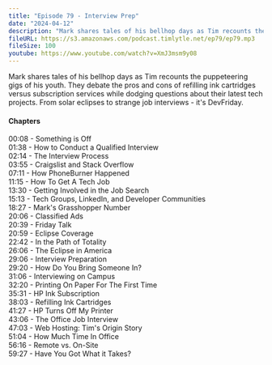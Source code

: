```yaml
---
title: "Episode 79 - Interview Prep"
date: "2024-04-12"
description: "Mark shares tales of his bellhop days as Tim recounts the puppeteering gigs of his youth. They debate the pros and cons of refilling ink cartridges versus subscription services while dodging questions about their latest tech projects. From solar eclipses to strange job interviews - it's DevFriday. "
fileURL: https://s3.amazonaws.com/podcast.timlytle.net/ep79/ep79.mp3
fileSize: 100
youtube: https://www.youtube.com/watch?v=XmJ3msm9y08
---
```


Mark shares tales of his bellhop days as Tim recounts the puppeteering gigs of his youth. They debate the pros and cons of refilling ink cartridges versus subscription services while dodging questions about their latest tech projects. From solar eclipses to strange job interviews - it's DevFriday. 

#### Chapters

00:08 - Something is Off    
01:38 - How to Conduct a Qualified Interview    
02:14 - The Interview Process    
03:55 - Craigslist and Stack Overflow    
07:11 - How PhoneBurner Happened    
11:15 - How To Get A Tech Job    
13:30 - Getting Involved in the Job Search    
15:13 - Tech Groups, LinkedIn, and Developer Communities    
18:27 - Mark's Grasshopper Number    
20:06 - Classified Ads    
20:39 - Friday Talk    
20:59 - Eclipse Coverage    
22:42 - In the Path of Totality    
26:06 - The Eclipse in America    
29:06 - Interview Preparation    
29:20 - How Do You Bring Someone In?    
31:06 - Interviewing on Campus    
32:20 - Printing On Paper For The First Time    
35:31 - HP Ink Subscription    
38:03 - Refilling Ink Cartridges    
41:27 - HP Turns Off My Printer    
43:06 - The Office Job Interview    
47:03 - Web Hosting: Tim's Origin Story    
51:04 - How Much Time In Office    
56:16 - Remote vs. On-Site    
59:27 - Have You Got What it Takes?    
